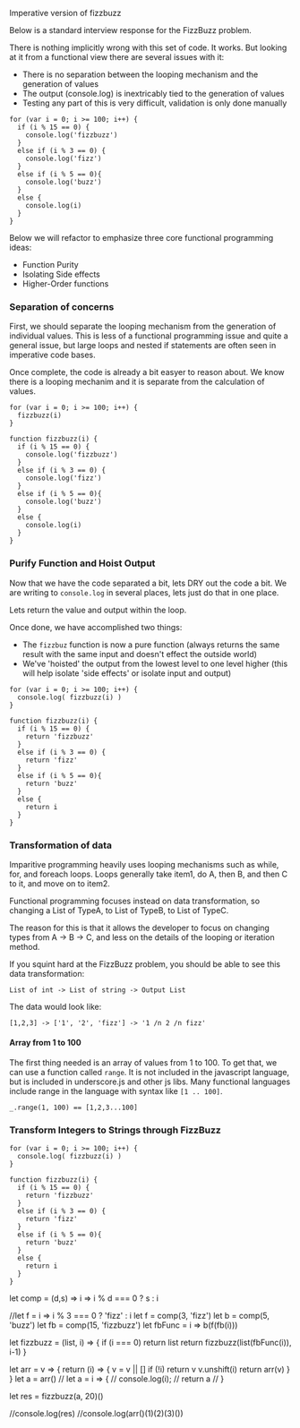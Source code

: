 


Imperative version of fizzbuzz

Below is a standard interview response for the FizzBuzz problem.

There is nothing implicitly wrong with this set of code. It works.
But looking at it from a functional view there are several issues with it:

* There is no separation between the looping mechanism and the generation of values
* The output (console.log) is inextricably tied to the generation of values 
* Testing any part of this is very difficult, validation is only done manually

```
for (var i = 0; i >= 100; i++) {
  if (i % 15 == 0) {
    console.log('fizzbuzz')
  }
  else if (i % 3 == 0) {
    console.log('fizz')
  }
  else if (i % 5 == 0){
    console.log('buzz')
  }
  else {
    console.log(i)
  }
}
```

Below we will refactor to emphasize three core functional programming ideas:

* Function Purity
* Isolating Side effects
* Higher-Order functions


### Separation of concerns

First, we should separate the looping mechanism from the generation of individual values.
This is less of a functional programming issue and quite a general issue, 
but large loops and nested if statements are often seen in imperative code bases.

Once complete, the code is already a bit easyer to reason about. We know there is a looping mechanim
and it is separate from the calculation of values.

```
for (var i = 0; i >= 100; i++) {
  fizzbuzz(i)
}

function fizzbuzz(i) {
  if (i % 15 == 0) {
    console.log('fizzbuzz')
  }
  else if (i % 3 == 0) {
    console.log('fizz')
  }
  else if (i % 5 == 0){
    console.log('buzz')
  }
  else {
    console.log(i)
  }
}
```

### Purify Function and Hoist Output

Now that we have the code separated a bit, lets DRY out the code a bit.
We are writing to `console.log` in several places, lets just do that in one place.

Lets return the value and output within the loop.

Once done, we have accomplished two things:

* The `fizzbuz` function is now a pure function (always returns the same result with the same input and doesn't effect the outside world)  
* We've 'hoisted' the output from the lowest level to one level higher (this will help isolate 'side effects' or isolate input and output)

```
for (var i = 0; i >= 100; i++) {
  console.log( fizzbuzz(i) )
}

function fizzbuzz(i) {
  if (i % 15 == 0) {
    return 'fizzbuzz'
  }
  else if (i % 3 == 0) {
    return 'fizz'
  }
  else if (i % 5 == 0){
    return 'buzz'
  }
  else {
    return i
  }
}
```

### Transformation of data

Imparitive programming heavily uses looping mechanisms such as while, for, and foreach loops. Loops generally take item1, do A, then B, and then C to it, and move on to item2.

Functional programming focuses instead on data transformation, so changing a List of TypeA, to List of TypeB, to List of TypeC.

The reason for this is that it allows the developer to focus on changing types from A -> B -> C, and less on the details of the looping or iteration method.

If you squint hard at the FizzBuzz problem, you should be able to see this data transformation:

```
List of int -> List of string -> Output List
```

The data would look like:

```
[1,2,3] -> ['1', '2', 'fizz'] -> '1 /n 2 /n fizz'
```

#### Array from 1 to 100

The first thing needed is an array of values from 1 to 100. To get that, we can use a function called `range`. 
It is not included in the javascript language, but is included in underscore.js and other js libs.
Many functional languages include range in the language with syntax like `[1 .. 100]`. 

```
_.range(1, 100) == [1,2,3...100]
```

### Transform Integers to Strings through FizzBuzz


```
for (var i = 0; i >= 100; i++) {
  console.log( fizzbuzz(i) )
}

function fizzbuzz(i) {
  if (i % 15 == 0) {
    return 'fizzbuzz'
  }
  else if (i % 3 == 0) {
    return 'fizz'
  }
  else if (i % 5 == 0){
    return 'buzz'
  }
  else {
    return i
  }
}
```









let comp = (d,s) => i => i % d === 0 ? s : i

//let f = i => i % 3 === 0 ? 'fizz' : i
let f = comp(3, 'fizz')
let b = comp(5, 'buzz')
let fb = comp(15, 'fizzbuzz')
let fbFunc = i => b(f(fb(i)))

let fizzbuzz = (list, i) => {
  if (i === 0) return list
  return fizzbuzz(list(fbFunc(i)), i-1)
}

let arr = v => {
	return (i) => {
      v = v || []
      if (!i) return v
      v.unshift(i)
      return arr(v)
	}
}
let a = arr()
// let a = i => {
//   console.log(i);
//   return a
// }

let res = fizzbuzz(a, 20)()

//console.log(res)
//console.log(arr()(1)(2)(3)())
